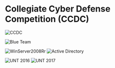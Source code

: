 # Collegiate Cyber Defense Competition (CCDC)

![CCDC](https://jacenrkohler.github.io/ccdc/CCDC_logo.png)

![Blue Team](https://img.shields.io/badge/Blue-Team-000000.svg?style=plastic&colorA=0000FF&?&colorB=5A5A5A&?style=plastic)

![WinServer2008Rr](https://img.shields.io/badge/OS-Win%20Server%202008%20R2-blue.svg?style=plastic) ![Active Directory](https://img.shields.io/badge/Service-Active%20Directory-00ABF3.svg?style=plastic)

![UNT 2016](https://img.shields.io/badge/Team-UNT%202016-00853E.svg?style=plastic) ![UNT 2017](https://img.shields.io/badge/Team-UNT%202017-00853E.svg?style=plastic)
